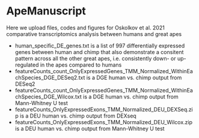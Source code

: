 # ApeManuscript
Here we upload files, codes and figures for Oskolkov et al. 2021 comparative transcriptomics analysis between humans and great apes
* human_specific_DE_genes.txt is a list of 997 differentially expressed genes between human and chimp that also demonstrate a consitent pattern across all the other great apes, i.e. consistently down- or up-regulated in the apes compared to humans
* featureCounts_count_OnlyExpressedGenes_TMM_Normalized_WithinEachSpecies_DGE_DESeq2.txt is a DGE human vs. chimp output from DESeq2 
* featureCounts_count_OnlyExpressedGenes_TMM_Normalized_WithinEachSpecies_DGE_Wilcox.txt is a DGE human vs. chimp output from Mann-Whitney U test
* featureCounts_OnlyExpressedExons_TMM_Normalized_DEU_DEXSeq.zip is a DEU human vs. chimp output from DEXseq
* featureCounts_OnlyExpressedExons_TMM_Normalized_DEU_Wilcox.zip is a DEU human vs. chimp output from Mann-Whitney U test

